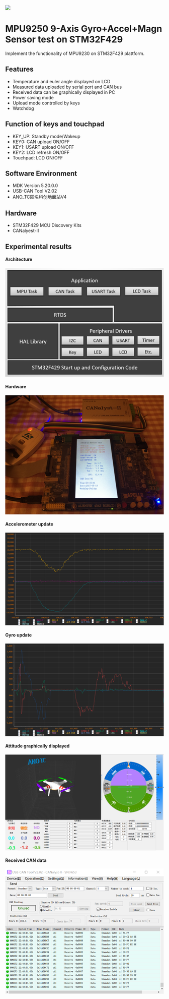 ![](http://www.invensense.com/wp-content/uploads/2014/12/rp-mpu-9250.png)

MPU9250 9-Axis Gyro+Accel+Magn Sensor test on STM32F429
=========================
Implement the functionality of MPU9230 on STM32F429 plattform.

Features
------------
* Temperature and euler angle displayed on LCD
* Measured data uploaded by serial port and CAN bus
* Received data can be graphically displayed in PC
* Power saving mode
* Upload mode controlled by keys
* Watchdog

Function of keys and touchpad
------------
* KEY_UP: Standby mode/Wakeup
* KEY0: CAN upload ON/OFF
* KEY1: USART upload ON/OFF
* KEY2: LCD refresh ON/OFF
* Touchpad: LCD ON/OFF

Software Environment
------------

* MDK Version 5.20.0.0
* USB-CAN Tool V2.02
* ANO_TC匿名科创地面站V4



Hardware
------------
* STM32F429 MCU Discovery Kits
* CANalyest-II

Experimental results
------------
#### Architecture
![](https://github.com/VidaLay/MPU9250_Test_On_STM32F429/blob/master/Photos/Architecture.png?raw=true)

#### Hardware
![](https://github.com/VidaLay/MPU9250_Test_On_STM32F429/blob/master/Photos/Headwear.jpg?raw=true)

#### Accelerometer update
![](https://github.com/VidaLay/MPU9250_Test_On_STM32F429/blob/master/Photos/Acc.png?raw=true)

#### Gyro update
![](https://github.com/VidaLay/MPU9250_Test_On_STM32F429/blob/master/Photos/Gyro.png?raw=true)

#### Attitude graphically displayed
![](https://github.com/VidaLay/MPU9250_Test_On_STM32F429/blob/master/Photos/Attitude.png?raw=true)

#### Received CAN data
![](https://github.com/VidaLay/MPU9250_Test_On_STM32F429/blob/master/Photos/CAN.png?raw=true)

